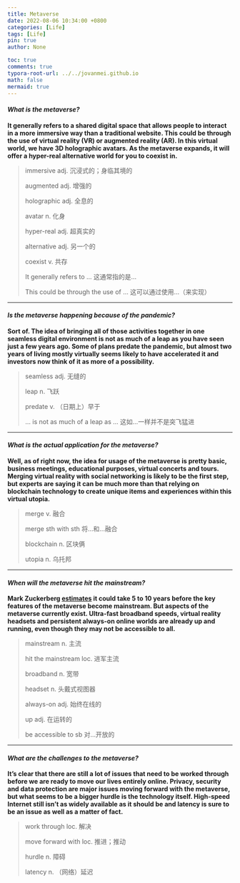 ```yaml
---
title: Metaverse
date: 2022-08-06 10:34:00 +0800
categories: [Life]
tags: [Life]
pin: true
author: None

toc: true
comments: true
typora-root-url: ../../jovanmei.github.io
math: false
mermaid: true
---
```




#### ***What is the metaverse?***

**It generally refers to a shared digital space that allows people to interact in a more immersive way than a traditional website. This could be through the use of virtual reality (VR) or augmented reality (AR). In this virtual world, we have 3D holographic avatars. As the metaverse expands, it will offer a hyper-real alternative world for you to coexist in.**

 

> immersive adj. 沉浸式的；身临其境的
>
> augmented adj. 增强的
>
> holographic adj. 全息的
>
> avatar n. 化身
>
> hyper-real adj. 超真实的
>
> alternative adj. 另一个的
>
> coexist v. 共存
>
> It generally refers to ... 这通常指的是...
>
> This could be through the use of ... 这可以通过使用...（来实现）



------



#### *Is the metaverse happening because of the pandemic?*



**Sort of. The idea of bringing all of those activities together in one seamless digital environment is not as much of a leap as you have seen just a few years ago. Some of plans predate the pandemic, but almost two years of living mostly virtually seems likely to have accelerated it and investors now think of it as more of a possibility.** 

 

> seamless adj. 无缝的
>
> leap n. 飞跃
>
> predate v. （日期上）早于
>
> ... is not as much of a leap as ... 这如...一样并不是突飞猛进

 

------



#### *What is the actual application for the metaverse?*

 

**Well, as of right now, the idea for usage of the metaverse is pretty basic, business meetings, educational purposes, virtual concerts and tours. Merging virtual reality with social networking is likely to be the first step, but experts are saying it can be much more than that relying on blockchain technology to create unique items and experiences within this virtual utopia.**

 

> merge v. 融合
>
> merge sth with sth 将...和...融合
>
> blockchain n. 区块俩
>
> utopia n. 乌托邦

 

------



#### ***When will the metaverse hit the mainstream?***

 

**Mark Zuckerberg [estimates](https://www.usatoday.com/story/tech/2021/10/28/facebook-meta-name-change-metaverse-instagram-whatsapp-zuckerberg/6180303001/) it could take 5 to 10 years before the key features of the metaverse become mainstream. But aspects of the metaverse currently exist. Ultra-fast broadband speeds, virtual reality headsets and persistent always-on online worlds are already up and running, even though they may not be accessible to all.**

 

> mainstream n. 主流
>
> hit the mainstream loc. 进军主流
>
> broadband n. 宽带
>
> headset n. 头戴式视图器
>
> always-on adj. 始终在线的
>
> up adj. 在运转的
>
> be accessible to sb 对...开放的

 

 

------



#### *What are the challenges to the metaverse?*

 

**It’s clear that there are still a lot of issues that need to be worked through before we are ready to move our lives entirely online. Privacy, security and data protection are major issues moving forward with the metaverse, but what seems to be a bigger hurdle is the technology itself. High-speed Internet still isn’t as widely available as it should be and latency is sure to be an issue as well as a matter of fact.**

 

> work through loc. 解决
>
> move forward with loc. 推进；推动
>
> hurdle n. 障碍
>
> latency n. （网络）延迟
